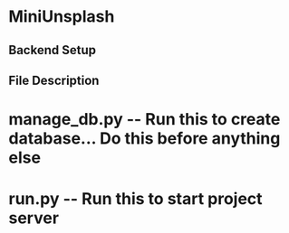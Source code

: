 # MiniUnsplash

## Backend Setup

## File Description

# manage_db.py -- Run this to create database... Do this before anything else  

# run.py -- Run this to start project server 
